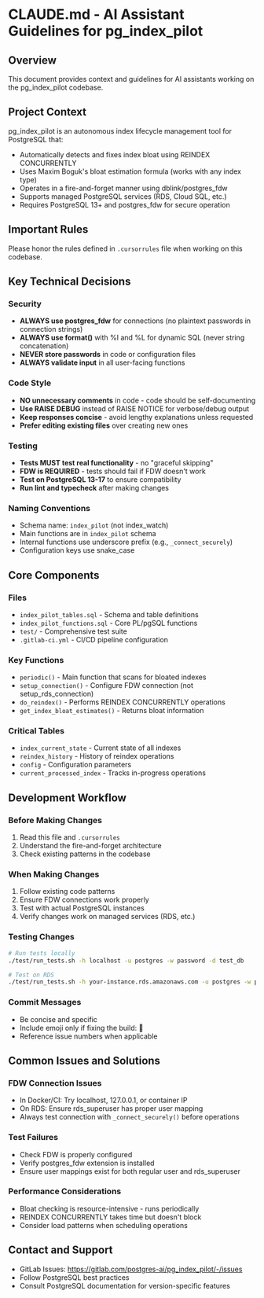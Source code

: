 # CLAUDE.md - AI Assistant Guidelines for pg_index_pilot

## Overview
This document provides context and guidelines for AI assistants working on the pg_index_pilot codebase.

## Project Context
pg_index_pilot is an autonomous index lifecycle management tool for PostgreSQL that:
- Automatically detects and fixes index bloat using REINDEX CONCURRENTLY
- Uses Maxim Boguk's bloat estimation formula (works with any index type)
- Operates in a fire-and-forget manner using dblink/postgres_fdw
- Supports managed PostgreSQL services (RDS, Cloud SQL, etc.)
- Requires PostgreSQL 13+ and postgres_fdw for secure operation

## Important Rules
Please honor the rules defined in `.cursorrules` file when working on this codebase.

## Key Technical Decisions

### Security
- **ALWAYS use postgres_fdw** for connections (no plaintext passwords in connection strings)
- **ALWAYS use format()** with %I and %L for dynamic SQL (never string concatenation)
- **NEVER store passwords** in code or configuration files
- **ALWAYS validate input** in all user-facing functions

### Code Style
- **NO unnecessary comments** in code - code should be self-documenting
- **Use RAISE DEBUG** instead of RAISE NOTICE for verbose/debug output
- **Keep responses concise** - avoid lengthy explanations unless requested
- **Prefer editing existing files** over creating new ones

### Testing
- **Tests MUST test real functionality** - no "graceful skipping"
- **FDW is REQUIRED** - tests should fail if FDW doesn't work
- **Test on PostgreSQL 13-17** to ensure compatibility
- **Run lint and typecheck** after making changes

### Naming Conventions
- Schema name: `index_pilot` (not index_watch)
- Main functions are in `index_pilot` schema
- Internal functions use underscore prefix (e.g., `_connect_securely`)
- Configuration keys use snake_case

## Core Components

### Files
- `index_pilot_tables.sql` - Schema and table definitions
- `index_pilot_functions.sql` - Core PL/pgSQL functions
- `test/` - Comprehensive test suite
- `.gitlab-ci.yml` - CI/CD pipeline configuration

### Key Functions
- `periodic()` - Main function that scans for bloated indexes
- `setup_connection()` - Configure FDW connection (not setup_rds_connection)
- `do_reindex()` - Performs REINDEX CONCURRENTLY operations
- `get_index_bloat_estimates()` - Returns bloat information

### Critical Tables
- `index_current_state` - Current state of all indexes
- `reindex_history` - History of reindex operations
- `config` - Configuration parameters
- `current_processed_index` - Tracks in-progress operations

## Development Workflow

### Before Making Changes
1. Read this file and `.cursorrules`
2. Understand the fire-and-forget architecture
3. Check existing patterns in the codebase

### When Making Changes
1. Follow existing code patterns
2. Ensure FDW connections work properly
3. Test with actual PostgreSQL instances
4. Verify changes work on managed services (RDS, etc.)

### Testing Changes
```bash
# Run tests locally
./test/run_tests.sh -h localhost -u postgres -w password -d test_db

# Test on RDS
./test/run_tests.sh -h your-instance.rds.amazonaws.com -u postgres -w password -d test_db
```

### Commit Messages
- Be concise and specific
- Include emoji only if fixing the build: 🤖
- Reference issue numbers when applicable

## Common Issues and Solutions

### FDW Connection Issues
- In Docker/CI: Try localhost, 127.0.0.1, or container IP
- On RDS: Ensure rds_superuser has proper user mapping
- Always test connection with `_connect_securely()` before operations

### Test Failures
- Check FDW is properly configured
- Verify postgres_fdw extension is installed
- Ensure user mappings exist for both regular user and rds_superuser

### Performance Considerations
- Bloat checking is resource-intensive - runs periodically
- REINDEX CONCURRENTLY takes time but doesn't block
- Consider load patterns when scheduling operations

## Contact and Support
- GitLab Issues: https://gitlab.com/postgres-ai/pg_index_pilot/-/issues
- Follow PostgreSQL best practices
- Consult PostgreSQL documentation for version-specific features